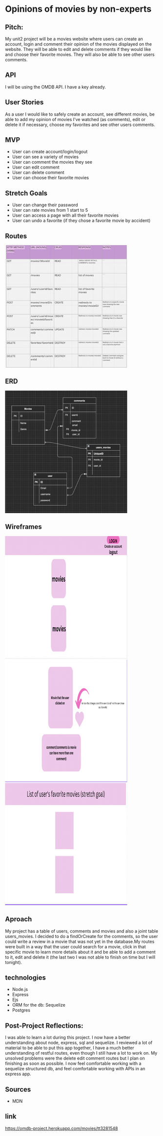 # Opinions of movies by non-experts

## Pitch:
My unit2 project will be a movies website where users can create an account, login and comment their opinion of the movies displayed on the website. They will be able to edit and delete comments if they would like and choose their favorite movies. They will also be able to see other users comments.

## API
I will be using the OMDB API. I have a key already.


## User Stories
As a user I would like to safely create an account, see different movies, be able to add my opinion of movies I've watched (as comments), edit or delete it if necessary, choose my favorites and see other users comments.

## MVP
* User can create account/login/logout
* User can see a variety of movies
* User can comment the movies they see
* User can edit comment
* User can delete comment
* User can choose their favorite movies

## Stretch Goals
* User can change their password
* User can rate movies from 1 start to 5
* User can access a page with all their favorite movies
* User can undo a favorite (if they chose a favorite movie by accident)

## Routes
<img src="./images/routes.png" width="400" height="400"/>

## ERD
<img src="./images/erd2.png" width="400" height="400"/>

## Wireframes
<img src="./images/image1.png" width="400" height="400"/>
<img src="./images/image2.png" width="400" height="400"/>
<img src="./images/image3.png" width="400" height="400"/>

## Aproach
My project has a table of users, comments and movies and also a joint table users_movies. I decided to do a findOrCreate for the comments, so the user could write a review in a movie that was not yet in the database.My routes were built in a way that the user could search for a movie, click in that specific movie to learn more details about it and be able to add a comment to it, edit and delete it (the last two I was not able to finish on time but I will tonight).

## technologies
* Node.js
* Express
* Ejs
* ORM for the db: Sequelize
* Postgres 

## Post-Project Reflections:
I was able to learn a lot during this project. I now have a better understanding about node, express, sql and sequelize. I reviewed a lot of material to be able to put this app together, I have a much better understanding of restful routes, even though I still have a lot to work on. My unsolved problems were the delete edit comment routes but I plan on finishing as soon as possible. I now feel comfortable working with a sequelize structured db, and feel comfortable working with APIs in an express app.

## Sources
* MDN

## link 
https://omdb-project.herokuapp.com/movies/tt3281548